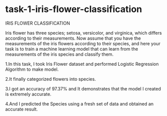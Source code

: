 # task-1-iris-flower-classification
IRIS FLOWER CLASSIFICATION

Iris flower has three species; setosa, versicolor, and virginica, which differs according to their measurements. Now assume that you have the measurements of the iris flowers according to their species, and here your task is to train a machine learning model that can learn from the measurements of the iris species and classify them.

1.In this task, I took Iris Flower dataset and performed Logistic Regression Algorithm to make model.

2.It finally categorized flowers into species.

3.I got an accuracy of 97.37% and It demonstrates that the model I created is extremely accurate.

4.And I predicted the Species using a fresh set of data and obtained an accurate result.
